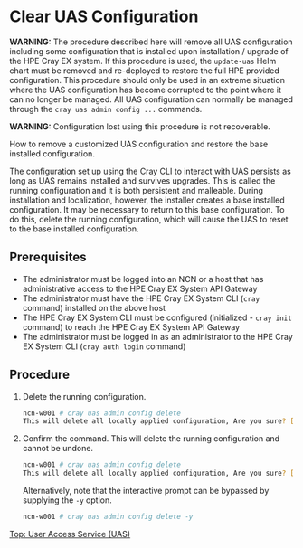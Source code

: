 # Clear UAS Configuration

**WARNING:** The procedure described here will remove all UAS configuration including some configuration that is installed upon installation / upgrade of the HPE Cray EX system. If this procedure is used, the `update-uas` Helm chart must be removed and re-deployed to restore the full HPE provided configuration. This procedure should only be used in an extreme situation where the UAS configuration has become corrupted to the point where it can no longer be managed. All UAS configuration can normally be managed through the `cray uas admin config ...` commands.

**WARNING:** Configuration lost using this procedure is not recoverable.

How to remove a customized UAS configuration and restore the base installed configuration.

The configuration set up using the Cray CLI to interact with UAS persists as long as UAS remains installed and survives upgrades. This is called the running configuration and it is both persistent and malleable. During installation and localization, however, the installer creates a base installed configuration. It may be necessary to return to this base configuration. To do this, delete the running configuration, which will cause the UAS to reset to the base installed configuration.

## Prerequisites

* The administrator must be logged into an NCN or a host that has administrative access to the HPE Cray EX System API Gateway
* The administrator must have the HPE Cray EX System CLI (`cray` command) installed on the above host
* The HPE Cray EX System CLI must be configured (initialized - `cray init` command) to reach the HPE Cray EX System API Gateway
* The administrator must be logged in as an administrator to the HPE Cray EX System CLI (`cray auth login` command)

## Procedure

1. Delete the running configuration.

    ```bash
    ncn-w001 # cray uas admin config delete
    This will delete all locally applied configuration, Are you sure? [y/N]:
    ```

2. Confirm the command. This will delete the running configuration and cannot be undone.

    ```bash
    ncn-w001 # cray uas admin config delete
    This will delete all locally applied configuration, Are you sure? [y/N]: y
    ```

    Alternatively, note that the interactive prompt can be bypassed by supplying the `-y` option.

    ```bash
    ncn-w001 # cray uas admin config delete -y
    ```

[Top: User Access Service (UAS)](index.md)